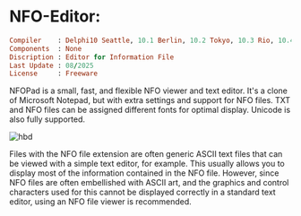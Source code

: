 # NFO-Editor:

```ruby
Compiler    : Delphi10 Seattle, 10.1 Berlin, 10.2 Tokyo, 10.3 Rio, 10.4 Sydney, 11 Alexandria, 12 Athens
Components  : None
Discription : Editor for Information File
Last Update : 08/2025
License     : Freeware
```

NFOPad is a small, fast, and flexible NFO viewer and text editor. It's a clone of Microsoft Notepad, but with extra settings and support for NFO files. TXT and NFO files can be assigned different fonts for optimal display. Unicode is also fully supported.

![hbd](https://github.com/user-attachments/assets/62464eea-0d46-45f3-a2a9-d8a41f228cf1)

Files with the NFO file extension are often generic ASCII text files that can be viewed with a simple text editor, for example. This usually allows you to display most of the information contained in the NFO file. However, since NFO files are often embellished with ASCII art, and the graphics and control characters used for this cannot be displayed correctly in a standard text editor, using an NFO file viewer is recommended.

